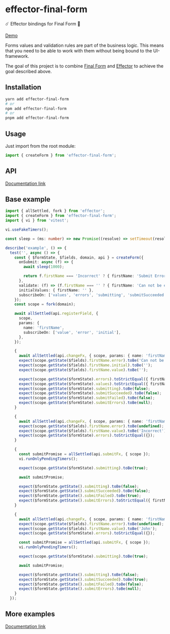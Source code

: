 # effector-final-form

☄️ Effector bindings for Final Form 🏁 

[Demo](https://stackblitz.com/edit/react-ts-xjh6yd?file=index.tsx)

Forms values and validation rules are part of the business logic. This means that you need to be able to work with them without being bound to the UI-framework.

The goal of this project is to combine [Final Form](https://final-form.org/) and [Effector](https://effector.dev/) to achieve the goal described above.

## Installation

```bash
yarn add effector-final-form
# or
npm add effector-final-form
# or
pnpm add effector-final-form
```

## Usage

Just import from the root module:

```ts
import { createForm } from 'effector-final-form';
```

## API

[Documentation link](https://binjospookie.github.io/effector-final-form/docs/api)

## Base example

```ts
import { allSettled, fork } from 'effector';
import { createForm } from 'effector-final-form';
import { vi } from 'vitest';

vi.useFakeTimers();

const sleep = (ms: number) => new Promise((resolve) => setTimeout(resolve, ms));

describe('example', () => {
  test('', async () => {
    const { $formState, $fields, domain, api } = createForm({
      onSubmit: async (f) => {
        await sleep(1000);

        return f.firstName === 'Incorrect' ? { firstName: 'Submit Error' } : undefined;
      },
      validate: (f) => (f.firstName === '' ? { firstName: 'Can not be empty' } : undefined),
      initialValues: { firstName: '' },
      subscribeOn: ['values', 'errors', 'submitting', 'submitSucceeded', 'submitFailed', 'submitErrors'],
    });
    const scope = fork(domain);

    await allSettled(api.registerField, {
      scope,
      params: {
        name: 'firstName',
        subscribeOn: ['value', 'error', 'initial'],
      },
    });

    {
      await allSettled(api.changeFx, { scope, params: { name: 'firstName', value: '' } });
      expect(scope.getState($fields).firstName.error).toBe('Can not be empty');
      expect(scope.getState($fields).firstName.initial).toBe('');
      expect(scope.getState($fields).firstName.value).toBe('');

      expect(scope.getState($formState).errors).toStrictEqual({ firstName: 'Can not be empty' });
      expect(scope.getState($formState).values).toStrictEqual({ firstName: '' });
      expect(scope.getState($formState).submitting).toBe(false);
      expect(scope.getState($formState).submitSucceeded).toBe(false);
      expect(scope.getState($formState).submitFailed).toBe(false);
      expect(scope.getState($formState).submitErrors).toBe(null);
    }

    {
      await allSettled(api.changeFx, { scope, params: { name: 'firstName', value: 'Incorrect' } });
      expect(scope.getState($fields).firstName.error).toBe(undefined);
      expect(scope.getState($fields).firstName.value).toBe('Incorrect');
      expect(scope.getState($formState).errors).toStrictEqual({});
    }

    {
      const submitPromise = allSettled(api.submitFx, { scope });
      vi.runOnlyPendingTimers();

      expect(scope.getState($formState).submitting).toBe(true);

      await submitPromise;

      expect($formState.getState().submitting).toBe(false);
      expect($formState.getState().submitSucceeded).toBe(false);
      expect($formState.getState().submitFailed).toBe(true);
      expect($formState.getState().submitErrors).toStrictEqual({ firstName: 'Submit Error' });
    }

    {
      await allSettled(api.changeFx, { scope, params: { name: 'firstName', value: 'John' } });
      expect(scope.getState($fields).firstName.error).toBe(undefined);
      expect(scope.getState($fields).firstName.value).toBe('John');
      expect(scope.getState($formState).errors).toStrictEqual({});

      const submitPromise = allSettled(api.submitFx, { scope });
      vi.runOnlyPendingTimers();

      expect(scope.getState($formState).submitting).toBe(true);

      await submitPromise;

      expect($formState.getState().submitting).toBe(false);
      expect($formState.getState().submitSucceeded).toBe(true);
      expect($formState.getState().submitFailed).toBe(false);
      expect($formState.getState().submitErrors).toBe(null);
    }
  });
```

## More examples

[Documentation link](https://binjospookie.github.io/effector-final-form/docs/examples)
